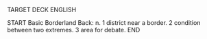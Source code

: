 TARGET DECK
ENGLISH

START
Basic
Borderland
Back: n. 1 district near a border. 2 condition between two extremes. 3 area for debate.
END
